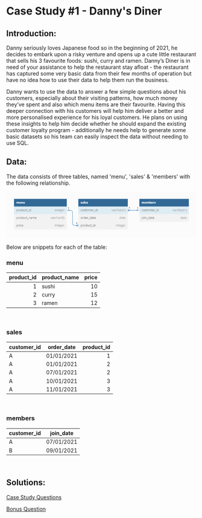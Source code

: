 # **Case Study #1 - Danny's Diner**

## **Introduction:**

Danny seriously loves Japanese food so in the beginning of 2021, he decides to embark upon a risky venture and opens up a cute little restaurant that sells his 3 favourite foods: sushi, curry and ramen. Danny’s Diner is in need of your assistance to help the restaurant stay afloat - the restaurant has captured some very basic data from their few months of operation but have no idea how to use their data to help them run the business.

Danny wants to use the data to answer a few simple questions about his customers, especially about their visiting patterns, how much money they’ve spent and also which menu items are their favourite. Having this deeper connection with his customers will help him deliver a better and more personalised experience for his loyal customers. He plans on using these insights to help him decide whether he should expand the existing customer loyalty program - additionally he needs help to generate some basic datasets so his team can easily inspect the data without needing to use SQL.

## **Data:**

The data consists of three tables, named 'menu', 'sales' & 'members' with the following relationship.

<img title="" alt="" src="images\danny-diner-db-diagram.png">

<br>

Below are snippets for each of the table:

### **menu**

| **product_id** | **product_name** | **price** |
| -------------: | ---------------- | --------: |
|              1 | sushi            |        10 |
|              2 | curry            |        15 |
|              3 | ramen            |        12 |

<br>

### **sales**

| **customer_id** | **order_date** | **product_id** |
| --------------- | -------------- | -------------: |
| A               | 01/01/2021     |              1 |
| A               | 01/01/2021     |              2 |
| A               | 07/01/2021     |              2 |
| A               | 10/01/2021     |              3 |
| A               | 11/01/2021     |              3 |

<br>

### **members**

| **customer_id** | **join_date** |
| --------------- | ------------- |
| A               | 07/01/2021    |
| B               | 09/01/2021    |

<br>

## **Solutions:**

[Case Study Questions](schema-solution/a-CaseStudyQuestions.md)

[Bonus Question](schema-solution/b-BonusQuestions.md)
